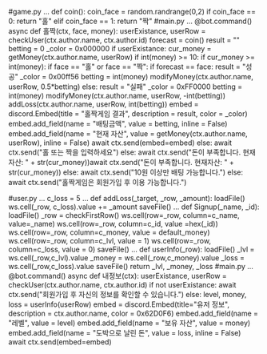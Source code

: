 #game.py
...
def coin():
coin_face = random.randrange(0,2)
if coin_face == 0:
return "홀"
elif coin_face == 1:
return "짝"
#main.py
...
@bot.command()
async def 홀짝(ctx, face, money):
userExistance, userRow = checkUser(ctx.author.name, ctx.author.id)
forecast = coin()
result = ""
betting = 0
_color = 0x000000
if userExistance:
cur_money = getMoney(ctx.author.name, userRow)
if int(money) >= 10:
if cur_money >= int(money):
if face == "홀" or face == "짝":
if forecast == face:
result = "성공"
_color = 0x00ff56
betting = int(money)
modifyMoney(ctx.author.name, userRow, 0.5*betting)
else:
result = "실패"
_color = 0xFF0000
betting = int(money)
modifyMoney(ctx.author.name, userRow, -int(betting))
addLoss(ctx.author.name, userRow, int(betting))
embed = discord.Embed(title = "홀짝게임 결과", description = result, color = _color)
embed.add_field(name = "배팅금액", value = betting, inline = False)
embed.add_field(name = "현재 자산", value = getMoney(ctx.author.name, userRow), inline = False)
await ctx.send(embed=embed)
else:
await ctx.send("홀 또는 짝을 입력하세요")
else:
await ctx.send("돈이 부족합니다. 현재자산: " + str(cur_money))await ctx.send("돈이 부족합니다. 현재자산: " + str(cur_money))
else:
   await ctx.send("10원 이상만 배팅 가능합니다.")
   else:
   await ctx.send("홀짝게임은 회원가입 후 이용 가능합니다.")
   
#user.py
...
c_loss = 5
...
def addLoss(_target, _row, _amount):
loadFile()
ws.cell(_row, c_loss).value += _amount
saveFile()
...
def Signup(_name, _id):
loadFile()
_row = checkFirstRow()
ws.cell(row=_row, column=c_name, value=_name)
ws.cell(row=_row, column=c_id, value =hex(_id))
ws.cell(row=_row, column=c_money, value = default_money)
ws.cell(row=_row, column=c_lvl, value = 1)
ws.cell(row=_row, column=c_loss, value = 0)
saveFile()
...
def userInfo(_row):
loadFile()
_lvl = ws.cell(_row,c_lvl).value
_money = ws.cell(_row,c_money).value
_loss = ws.cell(_row,c_loss).value
saveFile()
return _lvl, _money, _loss
#main.py
...
@bot.command()
async def 내정보(ctx):
userExistance, userRow = checkUser(ctx.author.name, ctx.author.id)
if not userExistance:
await ctx.send("회원가입 후 자신의 정보를 확인할 수 있습니다.")
else:
level, money, loss = userInfo(userRow)
embed = discord.Embed(title="유저 정보", description = ctx.author.name, color = 0x62D0F6)
embed.add_field(name = "레벨", value = level)
embed.add_field(name = "보유 자산", value = money)
embed.add_field(name = "도박으로 날린 돈", value = loss, inline = False)
await ctx.send(embed=embed)
